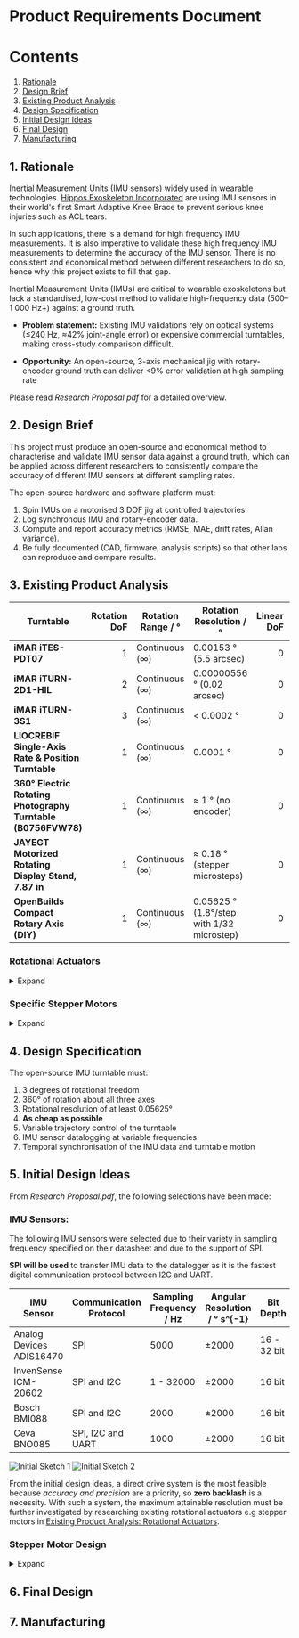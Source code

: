 Product Requirements Document 
=============================

Contents
=========

1. [Rationale](#1-rationale)
2. [Design Brief](#2-design-brief)
3. [Existing Product Analysis](#3-existing-product-analysis) 
4. [Design Specification ](#4-initial-design-specification)
5. [Initial Design Ideas](#5-initial-design-ideas)
6. [Final Design](#6-final-design)
7. [Manufacturing](#7-manufacturing) 

## 1. Rationale 
Inertial Measurement Units (IMU sensors) widely used in wearable technologies. [Hippos Exoskeleton Incorporated](https://www.hippos.life/) are using IMU sensors in their world's first Smart Adaptive Knee Brace to prevent serious knee injuries such as ACL tears. 

In such applications, there is a demand for high frequency IMU measurements. It is also imperative to validate these high frequency IMU measurements to determine the accuracy of the IMU sensor. There is no consistent and economical method between different researchers to do so, hence why this project exists to fill that gap. 

Inertial Measurement Units (IMUs) are critical to wearable exoskeletons but lack a standardised, low-cost method to validate high-frequency data (500–1 000 Hz+) against a ground truth.

- **Problem statement:** Existing IMU validations rely on optical systems (≤240 Hz, ≈42% joint-angle error) or expensive commercial turntables, making cross-study comparison difficult.

- **Opportunity:** An open-source, 3-axis mechanical jig with rotary-encoder ground truth can deliver <9% error validation at high sampling rate

Please read *Research Proposal.pdf* for a detailed overview. 

## 2. Design Brief 
This project must produce an open-source and economical method to characterise and validate IMU sensor data against a ground truth, which can be applied across different researchers to consistently compare the accuracy of different IMU sensors at different sampling rates. 

The open-source hardware and software platform must:
1. Spin IMUs on a motorised 3 DOF jig at controlled trajectories. 
2. Log synchronous IMU and rotary-encoder data.
3. Compute and report accuracy metrics (RMSE, MAE, drift rates, Allan variance).
4. Be fully documented (CAD, firmware, analysis scripts) so that other labs can reproduce and compare results.

## 3. Existing Product Analysis
| Turntable                                                       | Rotation DoF | Rotation Range / °        | Rotation Resolution / °                         | Linear DoF | Linear range | Linear Resolution | Cost / £           | Open-Source | Source Link                                                                                                                                                    |
|-----------------------------------------------------------------|-------------:|---------------------------|-------------------------------------------------|-----------:|--------------|-------------------|--------------------|-------------|----------------------------------------------------------------------------------------------------------------------------------------------------------------|
| **iMAR iTES-PDT07**                                             | 1            | Continuous (∞)            | 0.00153 ° (5.5 arcsec)                           | 0          | N/A          | N/A               | On request         | No          | https://imar-navigation.de/en/product/ites-pdt07                                                                                                               |
| **iMAR iTURN-2D1-HIL**                                          | 2            | Continuous (∞)            | 0.00000556 ° (0.02 arcsec)                       | 0          | N/A          | N/A               | On request         | No          | https://imar-navigation.de/en/product/iturn-2                                                                                                                  |
| **iMAR iTURN-3S1**                                              | 3            | Continuous (∞)            | < 0.0002 °                                      | 0          | N/A          | N/A               | On request         | No          | https://imar-navigation.de/en/product/iturn-3s1                                                                                                                |
| **LIOCREBIF Single-Axis Rate & Position Turntable**             | 1            | Continuous (∞)            | 0.0001 °                                        | 0          | N/A          | N/A               | On request         | No          | https://www.liocrebif.com/single-axis-rate-and-position-turntable                                                                                              |
| **360° Electric Rotating Photography Turntable (B0756FVW78)**   | 1            | Continuous (∞)            | ≈ 1 ° (no encoder)                                 | 0          | N/A          | N/A               | £21                | No          | https://www.amazon.co.uk/dp/B0756FVW78                                                                                                                          |
| **JAYEGT Motorized Rotating Display Stand, 7.87 in**            | 1            | Continuous (∞)            | ≈ 0.18 ° (stepper microsteps)                     | 0          | N/A          | N/A               | £22                | No          | https://www.amazon.co.uk/dp/B07XYZ1234 (approx.)                                                                                                               |
| **OpenBuilds Compact Rotary Axis (DIY)**                        | 1            | Continuous (∞)            | 0.05625 ° (1.8°/step with 1/32 microstep)         | 0          | N/A          | N/A               | £160 (~\$200*)     | Yes         | https://openbuilds.com/builds/compact-rotary-axis-laser-engraver.10204/                                                                                         |

### Rotational Actuators 
<details> <summary> Expand </summary> 
There are three main types of rotational actuation methods: pneumatic, hydraulic and electric. Pneumatic systems require large volumes of compressed air and hydraulic systems require powerful pumps. Hence, they would not be suitable for such an open-source IMU turntable as pneumatic and hydraulic actuators are difficult and expensive to obtain and control. 

For electric actuation methods (motors), there are several different types: 
- DC Motors 
    - DC Shunt Motor 
    - Separately Excited DC Motor 
    - Series DC Motor 
    - PMDC Motor 
    - Compound Motor 
- AC Motors 
    - Induction Motor 
        - 1 Phase Induction Motor 
        - 3 Phase Induction Motor 
    - Synchronous Motor 
- Special Motors 
    - Stepper Motor 
    - Brushless Motor 
    - Universal Motor 
    - Hysterisis Motor 
    - Reluctance Motor 
    - Linear Motor 

Comparing all of the motors against the design brief and specification: 
| **Motor Type**                   | **Approx. Angular Resolution**                                                                                                                                                                                                                                                                                                                                                                | **Control Method**                                                                                                                                                                                                                                                 | **Ease of Open-Source Control**                                                                                                                                                                                                                                   | **Accessibility (Motor & Controller)**                                                                                                                                                                                                                                                                                | **Notes/Comments**                                                                                                                                                                                                                                                                                                                                                                                                                                                                                                                                                                                                              |
|----------------------------------|------------------------------------------------------------------------------------------------------------------------------------------------------------------------------------------------------------------------------------------------------------------------------------------------------------------------------------------------------------------------------------------------|---------------------------------------------------------------------------------------------------------------------------------------------------------------------------------------------------------------------------------------------------------------------|-------------------------------------------------------------------------------------------------------------------------------------------------------------------------------------------------------------------------------------------------------------------|--------------------------------------------------------------------------------------------------------------------------------------------------------------------------------------------------------------------------------------------------------------------------------------------------------------------------|------------------------------------------------------------------------------------------------------------------------------------------------------------------------------------------------------------------------------------------------------------------------------------------------------------------------------------------------------------------------------------------------------------------------------------------------------------------------------------------------------------------------------------------------------------------------------------------------------------------------------------------------------------------------------------------------------|
| **DC Shunt Motor**               | • No inherent positional resolution (continuous).<br>• With external encoder: resolution = encoder CPR (e.g. 1000–5000 pulses/rev → 0.36–0.072°).                                                                                                                                                                                                                                                     | • Voltage/PWM to armature; field winding current is separately regulated (constant–voltage).<br>• Closed-loop position/velocity requires a separate encoder + PID.                                                                                                   | • Moderate: plenty of open-source H-bridge/PWM drivers (e.g. VNH2SP30, L298N), open-source PID libraries (Arduino, Python).<br>• But you must pair with an encoder board and write/modify control firmware.                                                                 | • DC shunt motors (small-frame) are somewhat uncommon compared to PMDC. You’ll likely end up using a small PMDC + stiff field winding rather than commercial “shunt”-type anyway.<br>• Encoder modules (optical/Hall sensor) are off-the-shelf.                                | • Without an encoder, you have zero positional resolution—only speed control.<br>• With a good encoder and a well-tuned PID loop, you can get “encoder resolution” (e.g. a 2000 CPR encoder → 2000 steps/rev → 0.18° per step).<br>• But this adds mechanical coupling, cost, and closed-loop complexity.                                                                                                                                                                                                                                    |
| **Separately Excited DC Motor**  | • Same as DC Shunt: continuous. With encoder only.                                                                                                                                                                                                                                                                                                                                               | • Armature PWM/voltage + independent field current supply.<br>• Position/velocity control via separate encoder + PID.                                                                                                       | • Moderate: open-source drivers for armature.<br>• You also need to drive field winding (often constant DC). For position, same as above (external encoder + PID).                                                                                             | • Rare to find small (<100 W) commercial “SEDC” motors cheaply.<br>• Encoders sold separately.                                                                                                                                                                                                                          | • Very similar trade-off as DC Shunt.<br>• Slightly more complex field supply but resolution still comes from encoder.                                                                                                                                                                                                                                                                                                                                                                                                                                                                                                               |
| **Series DC Motor**              | • Continuous unless you clamp/inject feedback via encoder. With encoder: same as above.                                                                                                                                                                                                                                                                                                            | • Armature & field current in series → torque varies with load.<br>• Position/velocity control only via encoder + PID.                                                                                                        | • Moderate-Low: series DCs are less common for precise control (more used for high-speed or heavy loads).<br>• Open-source PWM drivers exist, but closed-loop tuning is tricky.                                                                   | • Series DCs are mostly used in industrial big-frame (e.g. traction).<br>• Not recommended for small precision tabletop setups.                                                                                                                                                                                        | • Not typically chosen for low-speed/high-precision tasks because torque changes nonlinearly with load.<br>• Encoder required for any positional control → same complexity as PMDC.                                                                                                                                                                                                                                                                                                                                                                                                                                                     |
| **PMDC Motor**                   | • Continuous rotation.<br>• With external encoder: depends on encoder (e.g. 1000 CPR yields 0.36°/step).                                                                                                                                                                                                                                                                                            | • PWM/analog voltage on armature.<br>• Closed-loop via encoder + PID.                                                                                                                                                     | • Moderate: a huge variety of open-source H-bridge drivers (e.g. L298, BTS7960, Pololu Motor Drivers) and PID libraries.<br>• You still need to attach an encoder (often 6–12 mm optical/line encoder modules).                                                           | • Very common: 12 V/24 V hobby-grade PMDC motors, cheap.<br>• Encoders widely available (e.g. 512–4096 CPR).<br>• Controllers: easy to source (Arduino shields, Pololu, etc.).                                                                                             | • Many DIY IMU turntables use a PMDC + high-resolution encoder.<br>• You’ll need to machine or 3D-print a coupling to mount the encoder disc.<br>• Control loop tuning (PID) is doable but adds software complexity vs. open-loop stepper.                                                                                                                                                                                                                                                                                                                                                         |
| **Compound Motor**               | • Same as other DC: continuous. With encoder: same as above.                                                                                                                                                                                                                                                                                                                                      | • Combination of series & shunt field windings; control as “DC motor + encoder.”                                                                                                                                           | • Moderate: identical to DC motors above, but field structure is more complex.                                                                                                                                                    | • Rare—compound DC motors default to larger-frame/industrial sizes.                                                                                                                                                                                                   | • Overkill for a small, low-power turntable.<br>• Complexity and cost go up for marginal gain over PMDC.                                                                                                                                                                                                                                                                                                                                                                                                                                                                                                                                                                |
| **1 Phase Induction Motor**      | • No inherent positional resolution (just speed).<br>• Typically no encoder in standard usage.                                                                                                                                                                                                                                                                                                     | • AC supply ± V/f control or VVVF (variable-voltage variable-frequency).<br>• For position: must retrofit encoder + VFD with encoder feedback (closed-loop).                                                              | • Low: open-source VFD+firmware exist (e.g. OpenVFD), but complex to set up.<br>• Tuning AC V/f control with encoder feedback is nontrivial.                                                                                        | • Small single-phase induction motors are common (ceiling fans, etc.) but rarely sold as “servo-ready.”<br>• VFDs with encoder inputs are industrial gear.                                                                           | • Not practical for precision.<br>• Difficult to source a “small” 1 phase induction motor combined with a VFD that can do position-loop.                                                                                                                                                                                                                                                                                                                                                                                                                                                                                                         |
| **3 Phase Induction Motor**      | • Continuous; needs external encoder for any position control (like 1024 CPR → 0.35°).                                                                                                                                                                                                                                                                                                            | • 3-phase inverter (VFD) → V/f open loop or vector control closed loop (with encoder).                                                                                                                                    | • Low: projects like OpenInverter & ODrive support BLDC/AC motors, but setting up sensorless or encoder-based FOC for an IM is advanced.<br>• Requires a multi-kW inverter normally.                                           | • Small 3-phase induction motors (e.g. 0.5–2 kW) are available but need a matching VFD.<br>• Commercial VFDs are expensive and not plug-and-play.                                                                               | • Overkill power & complexity.<br>• Hard to find a compact open-source solution for 3 phase IM position control at tabletop scales.                                                                                                                                                                                                                                                                                                                                                                                                                                                                                                   |
| **Synchronous Motor**            | • Continuous; with resolver/encoder you get resolution = sensor CPR (e.g. 1024 CPR).                                                                                                                                                                                                                                                                                                               | • Synchronous inverter drive (FOC) with encoder/resolver feedback.<br>• Position loop in the inverter.                                                                                                                       | • Medium-Low: some open-source ESC projects handle BLDC, but true AC synchronous (e.g. permanent magnet synchronous) with encoder is rarer.<br>• Requires writing/using FOC code.                                            | • Small permanent-magnet synchronous motors (PMSM) exist (same as BLDC stator).<br>• Controllers: ODrive or similar can drive PMSM, but hardware is more expensive than stepper drivers.                                                                                | • If you treat a PMSM like a BLDC (just use FOC + encoder), resolution is same story as BLDC.<br>• More complexity than a stepper for similar closed-loop accuracy.                                                                                                                                                                                                                                                                                                                                                                                                                                                                                                                  |
| **Stepper Motor**                | • Native step angle: typically 1.8° (200 steps/rev) or 0.9° (400 steps/rev).<br>• Microstepping → up to 1/256 microstep.                                                                                                                                                                                                                                             | • Open-loop step pulses (e.g. STEP/DIR) to driver (A4988, DRV8825, TMC²X).<br>• Closed-loop (optional) with encoder but often not needed if torque is adequate.                                                             | • Very High: virtually all major open-source platforms (Arduino, Raspberry Pi, etc.) have libraries for step/direction.<br>• Numerous open hardware drivers (e.g. BigTreeTech, CNC shield, TMC drivers).                         | • Ubiquitous: NEMA 17, NEMA 23 stepper motors are cheap.<br>• Drivers like A4988 (<\$2) or TMC2209 (<\$10) are open source/hardware friendly.                                                                                                | • Industry standard for DIY turntables, 3D printers, CNC.<br>• No encoder needed unless you want absolute position, since open-loop step is predictable.<br>• If you microstep and drive smoothly, you can achieve <0.05° resolution easily.<br>• Torque tapers at very high microstep frequencies—choose a low RPM application.                                                                                                                                                                                                                                                                         |
| **Brushless Motor** (BLDC/PMSM)   | • No inherent position resolution; requires external encoder/ITR.<br>• With 500 CPR encoder on rotor: 0.72° per count, but FOC interpolation can give ~0.1°.                                                                                                                                                                                                                                         | • 3-phase ESC or driver (with FOC).<br>• With encoder or Hall sensors → closed-loop position.<br>• Without sensor → sensorless control (not recommended for precise stepping).                                               | • Medium: boards like ODrive (open-hardware) or SimpleFOC (STM32) let you do FOC + encoder.<br>• More firmware overhead than a stepper.                                                                                            | • Brushless hobby motors are cheap; need to add a 3-phase inverter board + encoder.<br>• ODrive boards start at ~$100; SimpleFOC shields exist.                                                                                              | • Smooth motion and high-speed capability.<br>• More complex wiring (3 phases + encoder).<br>• Open-source BLDC drivers exist but require learning FOC concepts.<br>• You can tune so that effectively you get sub-degree control, but it’s not as “plug & play” as a stepper.                                                                                                                                                                                                                                                                                                                  |
| **Universal Motor**               | • Continuous; requires an encoder for position resolution only.                                                                                                                                                                                                                                                                                                                                  | • Runs off AC or DC (brush + commutator).<br>• Speed roughly ∝ voltage/load.<br>• Position control → PWM + encoder + PID.                                                                                                  | • Low: open-source H-bridge PWM control can run it on DC.<br>• But brushes introduce noise; closed-loop tuning is not common.                                                                                                | • Found in power tools/household; not generally sold by RPM characteristics.<br>• Encoder + coupling required.                                                                                                                                            | • Not used for precision positioning; mostly high-speed tools.<br>• Brush noise, variable torque curve.                                                                                                                                                                                                                                                                                                                                                                                                                                                                                                                                       |
| **Hysteresis Motor**               | • Often used in analog timing; continuous.<br>• No built-in position feedback.<br>• With external encoder: same as DC.                                                                                                                                                                                                                                                                             | • AC drive at rated frequency; torque due to hysteresis; constant speed so good for timers.<br>• Position control only via external encoder + special driver.                                                               | • Very Low: rare to find open hardware for hysteresis motor control.<br>• Most commercial units come as “black box” synchronous timers.                                                                                                | • Extremely niche; mostly in lab instrumentation (analytical balances, audio turntables decades ago).                                                                                                                                                | • Very expensive, low-torque.<br>• Rarely sold off-the-shelf for DIY.                                                                                                                                                                                                                                                                                                                                                                                                                                                                                                                                                                      |
| **Reluctance Motor**              | • Continuous.<br>• Position control requires resolver or encoder.                                                                                                                                                                                                                                                                                                                                  | • 3-phase inverter (FOC or reluctance-specific drive).<br>• Position loop in inverter if encoder/resolver present.                                                                                                              | • Low: open-source FOC for reluctance motors is uncommon.<br>• You’d basically need a commercial servo drive.                                                                                                                   | • Rarely sold at small scales.<br>• More used industrially (traction, servo); not easy to source cheap.                                                                                                             | • Not a practical choice unless you already have one.                                                                                                                                                                                                                                                                                                                                                                                                                                                                                                                                                                                        |
| **Linear Motor** (not rotary)     | • N/A for angular application.                                                                                                                                                                                                                                                                                                                                                                     | • Typically voice-coil style (for small); linear brushless for larger.                                                                                                                                                       | • Low: open-source happens mainly in pick-and-place robotics, but not relevant for a rotary turntable.                                                                                                                               | • Widely available as linear actuators but useless for rotation.                                                                                                                                                                                                                                         | • You’d have to convert linear → rotary (belt or gear) which adds inaccuracy.                                                                                                                                                                                                                                                                                                                                                                                                                                                                                                                                                                  |

The most feasible motors to use are **stepper motors** because they: 
- Can rotate to discrete positions which can be sequentially combined to make them follow continuous rotation trajectories very accurately 
- Have a native angular resolution of 1.8° or 0.9° which can be microstepped up to 1/256 => Hence, a maximum achieveable resolution (with 0.9° native resolutio and 1/256 microstep) is **0.0035°** per microstep 

Using stepper motors, an open-source IMU turntable can be designed in [Initial Design Ideas: Stepper Motor Design](#stepper-motor-design). 
</details>

### Specific Stepper Motors 
<details> <summary> Expand </summary>
Test
</details>

## 4. Design Specification  
The open-source IMU turntable must: 
1. 3 degrees of rotational freedom 
2. 360° of rotation about all three axes 
3. Rotational resolution of at least 0.05625°
4. **As cheap as possible** 
5. Variable trajectory control of the turntable 
6. IMU sensor datalogging at variable frequencies 
7. Temporal synchronisation of the IMU data and turntable motion 

## 5. Initial Design Ideas 
From *Research Proposal.pdf*, the following selections have been made: 

### IMU Sensors: 
The following IMU sensors were selected due to their variety in sampling frequency specified on their datasheet and due to the support of SPI. 

**SPI will be used** to transfer IMU data to the datalogger as it is the fastest digital communication protocol between I2C and UART. 

| IMU Sensor | Communication Protocol | Sampling Frequency / Hz | Angular Resolution / ° s^{-1} | Bit Depth |
|------------|------------------------|-------------------------|-----------------------|-----------|
| Analog Devices ADIS16470 | SPI | 5000 | ±2000 | 16 - 32 bit | 
| InvenSense ICM-20602 | SPI and I2C | 1 - 32000 | ±2000 | 16 bit | 
| Bosch BMI088 | SPI and I2C | 2000 | ±2000 | 16 bit |
| Ceva BNO085 | SPI, I2C and UART | 1000 | ±2000 | 16 bit |

![Initial Sketch 1](Images_MD/Sketches1.jpg) 
![Initial Sketch 2](Images_MD/Sketches2.jpg)

From the initial design ideas, a direct drive system is the most feasible because *accuracy and precision* are a priority, so **zero backlash** is a necessity. With such a system, the maximum attainable resolution must be further investigated by researching existing rotational actuators e.g stepper motors in [Existing Product Analysis: Rotational Actuators](#rotational-actuators). 

### Stepper Motor Design
<details> <summary> Expand </summary>
Initial design sketch of an open-source IMU turntable actuated using stepper motors: 

![Initial Stepper Sketch](Images_MD/StepperTurntable.jpg) 
The drawback with using such a direct drive system is that the stepper motor at the base will have a greater load than the stepper motor at the top because the mass of the turntable + IMU > mass of IMU. **Next step** is to figure out which specific stepper motors to use - for that: 
- Need to research which specific stepper motors there are in [Existing Product Analysis: Specific Stepper Motors](#specific-stepper-motors) and their corresponding torques, dimensions and mass 
- Need to determine which combination of motors to use and where 
</details>

## 6. Final Design 

## 7. Manufacturing 
